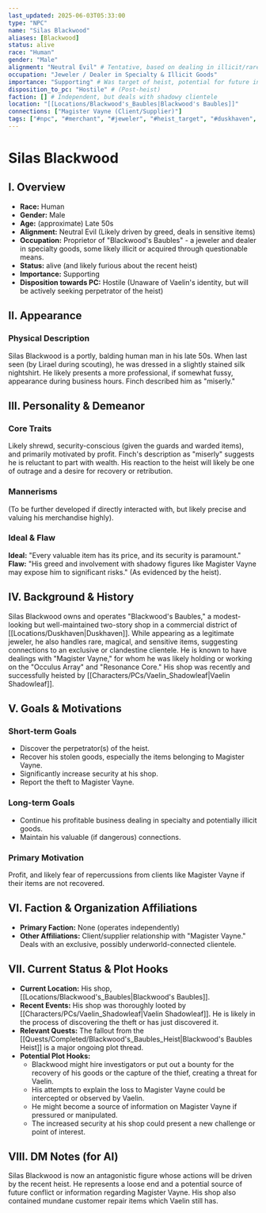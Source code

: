 ```yaml
---
last_updated: 2025-06-03T05:33:00
type: "NPC"
name: "Silas Blackwood"
aliases: [Blackwood]
status: alive
race: "Human"
gender: "Male"
alignment: "Neutral Evil" # Tentative, based on dealing in illicit/rare items and being "miserly"
occupation: "Jeweler / Dealer in Specialty & Illicit Goods"
importance: "Supporting" # Was target of heist, potential for future interaction
disposition_to_pc: "Hostile" # (Post-heist)
faction: [] # Independent, but deals with shadowy clientele
location: "[[Locations/Blackwood's_Baubles|Blackwood's Baubles]]"
connections: ["Magister Vayne (Client/Supplier)"]
tags: ["#npc", "#merchant", "#jeweler", "#heist_target", "#duskhaven", "#magister_vayne_contact"]
---
```

# Silas Blackwood

## I. Overview
* **Race:** Human
* **Gender:** Male
* **Age:** (approximate) Late 50s
* **Alignment:** Neutral Evil (Likely driven by greed, deals in sensitive items)
* **Occupation:** Proprietor of "Blackwood's Baubles" - a jeweler and dealer in specialty goods, some likely illicit or acquired through questionable means.
* **Status:** alive (and likely furious about the recent heist)
* **Importance:** Supporting
* **Disposition towards PC:** Hostile (Unaware of Vaelin's identity, but will be actively seeking perpetrator of the heist)

## II. Appearance
### Physical Description
Silas Blackwood is a portly, balding human man in his late 50s. When last seen (by Lirael during scouting), he was dressed in a slightly stained silk nightshirt. He likely presents a more professional, if somewhat fussy, appearance during business hours. Finch described him as "miserly."

## III. Personality & Demeanor
### Core Traits
Likely shrewd, security-conscious (given the guards and warded items), and primarily motivated by profit. Finch's description as "miserly" suggests he is reluctant to part with wealth. His reaction to the heist will likely be one of outrage and a desire for recovery or retribution.
### Mannerisms
(To be further developed if directly interacted with, but likely precise and valuing his merchandise highly).
### Ideal & Flaw
**Ideal:** "Every valuable item has its price, and its security is paramount."
**Flaw:** "His greed and involvement with shadowy figures like Magister Vayne may expose him to significant risks." (As evidenced by the heist).

## IV. Background & History
Silas Blackwood owns and operates "Blackwood's Baubles," a modest-looking but well-maintained two-story shop in a commercial district of [[Locations/Duskhaven|Duskhaven]]. While appearing as a legitimate jeweler, he also handles rare, magical, and sensitive items, suggesting connections to an exclusive or clandestine clientele. He is known to have dealings with "Magister Vayne," for whom he was likely holding or working on the "Occulus Array" and "Resonance Core." His shop was recently and successfully heisted by [[Characters/PCs/Vaelin_Shadowleaf|Vaelin Shadowleaf]].

## V. Goals & Motivations
### Short-term Goals
* Discover the perpetrator(s) of the heist.
* Recover his stolen goods, especially the items belonging to Magister Vayne.
* Significantly increase security at his shop.
* Report the theft to Magister Vayne.
### Long-term Goals
* Continue his profitable business dealing in specialty and potentially illicit goods.
* Maintain his valuable (if dangerous) connections.
### Primary Motivation
Profit, and likely fear of repercussions from clients like Magister Vayne if their items are not recovered.

## VI. Faction & Organization Affiliations
* **Primary Faction:** None (operates independently)
* **Other Affiliations:** Client/supplier relationship with "Magister Vayne." Deals with an exclusive, possibly underworld-connected clientele.

## VII. Current Status & Plot Hooks
* **Current Location:** His shop, [[Locations/Blackwood's_Baubles|Blackwood's Baubles]].
* **Recent Events:** His shop was thoroughly looted by [[Characters/PCs/Vaelin_Shadowleaf|Vaelin Shadowleaf]]. He is likely in the process of discovering the theft or has just discovered it.
* **Relevant Quests:** The fallout from the [[Quests/Completed/Blackwood's_Baubles_Heist|Blackwood's Baubles Heist]] is a major ongoing plot thread.
* **Potential Plot Hooks:**
    * Blackwood might hire investigators or put out a bounty for the recovery of his goods or the capture of the thief, creating a threat for Vaelin.
    * His attempts to explain the loss to Magister Vayne could be intercepted or observed by Vaelin.
    * He might become a source of information on Magister Vayne if pressured or manipulated.
    * The increased security at his shop could present a new challenge or point of interest.

## VIII. DM Notes (for AI)
Silas Blackwood is now an antagonistic figure whose actions will be driven by the recent heist. He represents a loose end and a potential source of future conflict or information regarding Magister Vayne. His shop also contained mundane customer repair items which Vaelin still has.